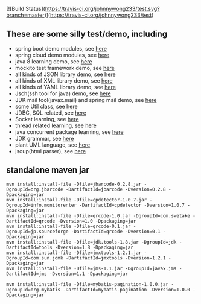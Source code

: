 \[!\[Build Status](https://travis-ci.org/johnnywong233/test.svg?branch=master)](https://travis-ci.org/johnnywong233/test)

## These are some silly test/demo, including 
- spring boot demo modules, see [here](https://github.com/johnnywong233/test/blob/master/springboot_demo/pom.xml)
- spring cloud demo modules, see [here](https://github.com/johnnywong233/test/blob/master/springcloud_demo/pom.xml)
- java 8 learning demo, see [here](https://github.com/johnnywong233/test/blob/master/demo/src/main/java/java8/)
- mockito test framework demo, see [here](https://github.com/johnnywong233/test/blob/master/demo/src/test/java/mockito/)
- all kinds of JSON library demo, see [here](https://github.com/johnnywong233/test/blob/master/demo/src/main/java/json/)
- all kinds of XML library demo, see [here](https://github.com/johnnywong233/test/blob/master/demo/src/main/java/file/xml/)
- all kinds of YAML library demo, see [here](https://github.com/johnnywong233/test/blob/master/demo/src/main/java/yaml/)
- Jsch(ssh tool for java) demo, see [here](https://github.com/johnnywong233/test/blob/master/demo/src/main/java/jsch/)
- JDK mail tool(javax.mail) and spring mail demo, see [here](https://github.com/johnnywong233/test/blob/master/demo/src/main/java/mail/)
- some Util class, see [here](https://github.com/johnnywong233/test/blob/master/demo/src/main/java/utils/)
- JDBC, SQL related, see [here](https://github.com/johnnywong233/test/blob/master/demo/src/main/java/sql/)
- Socket learning, see [here](https://github.com/johnnywong233/test/blob/master/demo/src/main/java/socket/)
- thread related learning, see [here](https://github.com/johnnywong233/test/blob/master/demo/src/main/java/thread/)
- java concurrent package learning, see [here](https://github.com/johnnywong233/test/blob/master/demo/src/main/java/concurrent/)
- JDK grammar, see [here](https://github.com/johnnywong233/test/blob/master/demo/src/main/java/grammar/)
- plant UML language, see [here](https://github.com/johnnywong233/test/blob/master/demo/src/main/resources/uml/)
- jsoup(html parser), see [here](https://github.com/johnnywong233/test/blob/master/demo/src/main/java/jsoup/) 


## standalone maven jar
```
mvn install:install-file -Dfile=jbarcode-0.2.8.jar -DgroupId=org.jbarcode -DartifactId=jbarcode -Dversion=0.2.8 -Dpackaging=jar
mvn install:install-file -Dfile=cpdetector-1.0.7.jar -DgroupId=info.monitorenter -DartifactId=cpdetector -Dversion=1.0.7 -Dpackaging=jar
mvn install:install-file -Dfile=qrcode-1.0.jar -DgroupId=com.swetake -DartifactId=qrcode -Dversion=1.0 -Dpackaging=jar
mvn install:install-file -Dfile=qrcode-0.1.jar -DgroupId=jp.sourceforge -DartifactId=qrcode -Dversion=0.1 -Dpackaging=jar
mvn install:install-file -Dfile=jdk.tools-1.8.jar -DgroupId=jdk -DartifactId=tools -Dversion=1.8 -Dpackaging=jar
mvn install:install-file -Dfile=jmxtools-1.2.1.jar -DgroupId=com.sun.jdmk -DartifactId=jmxtools -Dversion=1.2.1 -Dpackaging=jar
mvn install:install-file -Dfile=jms-1.1.jar -DgroupId=javax.jms -DartifactId=jms -Dversion=1.1 -Dpackaging=jar
 
mvn install:install-file -Dfile=mybatis-pagination-1.0.0.jar -DgroupId=org.mybatis -DartifactId=mybatis-pagination -Dversion=1.0.0 -Dpackaging=jar



``` 
